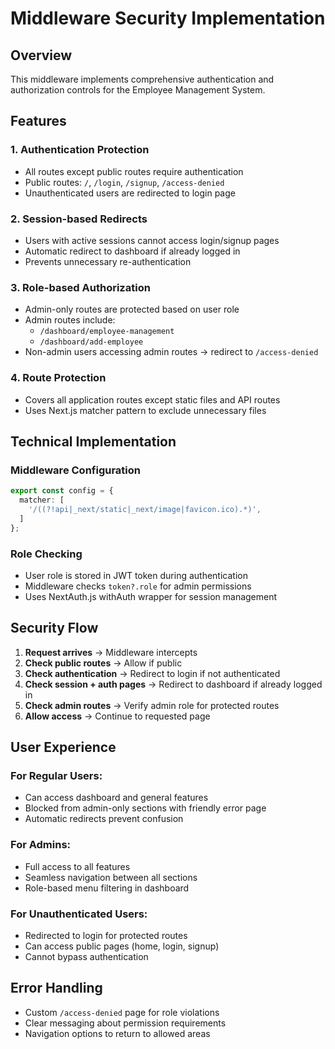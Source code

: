# Middleware Security Implementation

## Overview
This middleware implements comprehensive authentication and authorization controls for the Employee Management System.

## Features

### 1. **Authentication Protection**
- All routes except public routes require authentication
- Public routes: `/`, `/login`, `/signup`, `/access-denied`
- Unauthenticated users are redirected to login page

### 2. **Session-based Redirects**
- Users with active sessions cannot access login/signup pages
- Automatic redirect to dashboard if already logged in
- Prevents unnecessary re-authentication

### 3. **Role-based Authorization**
- Admin-only routes are protected based on user role
- Admin routes include:
  - `/dashboard/employee-management`
  - `/dashboard/add-employee`
- Non-admin users accessing admin routes → redirect to `/access-denied`

### 4. **Route Protection**
- Covers all application routes except static files and API routes
- Uses Next.js matcher pattern to exclude unnecessary files

## Technical Implementation

### Middleware Configuration
```typescript
export const config = {
  matcher: [
    '/((?!api|_next/static|_next/image|favicon.ico).*)',
  ]
};
```

### Role Checking
- User role is stored in JWT token during authentication
- Middleware checks `token?.role` for admin permissions
- Uses NextAuth.js withAuth wrapper for session management

## Security Flow

1. **Request arrives** → Middleware intercepts
2. **Check public routes** → Allow if public
3. **Check authentication** → Redirect to login if not authenticated
4. **Check session + auth pages** → Redirect to dashboard if already logged in
5. **Check admin routes** → Verify admin role for protected routes
6. **Allow access** → Continue to requested page

## User Experience

### For Regular Users:
- Can access dashboard and general features
- Blocked from admin-only sections with friendly error page
- Automatic redirects prevent confusion

### For Admins:
- Full access to all features
- Seamless navigation between all sections
- Role-based menu filtering in dashboard

### For Unauthenticated Users:
- Redirected to login for protected routes
- Can access public pages (home, login, signup)
- Cannot bypass authentication

## Error Handling
- Custom `/access-denied` page for role violations
- Clear messaging about permission requirements
- Navigation options to return to allowed areas